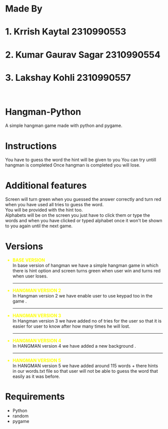 # Made By 
# 1. Krrish Kaytal 2310990553
# 2. Kumar Gaurav Sagar 2310990554
# 3. Lakshay Kohli 2310990557
</br>

# Hangman-Python
A simple hangman game made with python and pygame.

# Instructions
You have to guess the word the hint will be given to you 
You can try untill hangman is completed
Once hangman is completed you will lose.

# Additional features
Screen will turn green when you guessed the answer correctly 
and turn red when you have used all tries to guess the word.<br>
You will be provided with the hint too.<br>
Alphabets will be on the screen you just have to click them or type the words 
and when you have clicked or typed alphabet once it won't be shown to you again until the next game.

# Versions
<ul>
<li style ="color: yellow; "> <b>BASE VERSION </b></li>
In base version of hangman we have a simple hangman game in which there is hint option and screen turns green when user win and turns red when user loses. </br><hr>
<li style ="color: yellow; "><b> HANGMAN VERSION 2 </b></li>
In Hangman version 2 we have enable user to use keypad too in the game . </br><hr>
<li style ="color: yellow; "> <b> HANGMAN VERSION 3 </b> </li>
In Hangman version 3 we have added no of tries for the user so that it is easier for user to know after how many times he will lost. </br><hr>
<li style ="color: yellow; "><b>HANGMAN VERSION 4 </b></li>
In HANGMAN version 4 we have added a new background .</br> <hr>
<li style ="color: yellow; "><b>HANGMAN VERSION 5 </b></li>
In HANGMAN version 5 we have added around 115 words + there hints in our words.txt file so that user will not be able to guess the word that easily as it was before.<br>
</ul>






# Requirements
- Python 
- random
- pygame


